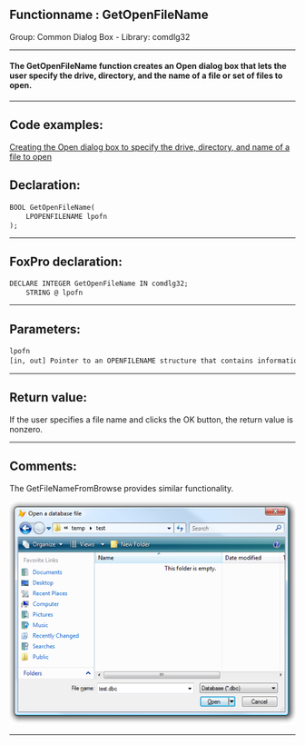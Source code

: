 <link rel="stylesheet" type="text/css" href="../../css/win32api.css">  
<link rel="stylesheet" href="https://cdnjs.cloudflare.com/ajax/libs/font-awesome/4.7.0/css/font-awesome.min.css">

## Functionname : GetOpenFileName
Group: Common Dialog Box - Library: comdlg32    
***  


#### The GetOpenFileName function creates an Open dialog box that lets the user specify the drive, directory, and the name of a file or set of files to open.
***  


## Code examples:
[Creating the Open dialog box to specify the drive, directory, and name of a file to open](../../samples/sample_363.md)  

## Declaration:
```foxpro  
BOOL GetOpenFileName(
	LPOPENFILENAME lpofn
);  
```  
***  


## FoxPro declaration:
```foxpro  
DECLARE INTEGER GetOpenFileName IN comdlg32;
	STRING @ lpofn  
```  
***  


## Parameters:
```txt  
lpofn
[in, out] Pointer to an OPENFILENAME structure that contains information used to initialize the dialog box. When GetOpenFileName returns, this structure contains information about the user"s file selection.  
```  
***  


## Return value:
If the user specifies a file name and clicks the OK button, the return value is nonzero.  
***  


## Comments:
The GetFileNameFromBrowse provides similar functionality.  
  
<img src="images/getopenfilename.png" width=570>  
  
***  

